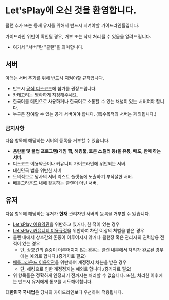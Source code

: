 # Let'sPlay에 오신 것을 환영합니다.

클랜 추가 또는 등재 유지를 위해서 반드시 지켜야할 가이드라인들입니다.

가이드라인 위반이 확인될 경우, 거부 또는 삭제 처리될 수 있음을 알려드립니다.

- 여기서 "서버"란 "클랜"을 의미합니다.

## 서버
아래는 서버 추가를 위해 반드시 지켜야할 규칙입니다.

- 반드시 [공식 디스코드](https://letsplays.games/discord)에 참가를 권장드립니다.
- 카테고리는 명확하게 지정해주세요.
- 한국어를 메인으로 사용하거나 한국어로 소통할 수 있는 채널이 있는 서버여야 합니다.
- 누구든 참여할 수 있는 공개 서버여야 합니다. (특수목적의 서버는 제외됩니다.)

### 금지사항

다음 항목에 해당하는 서버의 등록을 거부할 수 있습니다.

- **음란물 및 불법 프로그램(게임 핵, 해킹툴, 토큰 스틸러 등)을 유통, 배포, 판매 하는 서버**.
- 디스코드 이용약관이나 커뮤니티 가이드라인에 위반되는 서버.
- 대한민국 법을 위반한 서버
- 도의적으로 당사의 서버 리스트 플랫폼에 노출하기 부적절한 서버.
- 배틀그라운드 내에 활동하는 클랜이 아닌 서버.

## 유저
다음 항목에 해당하는 유저가 **현재** 관리자인 서버의 등록을 거부할 수 있습니다.

- [Let'sPlay 이용약관](/tos)을 위반하고 있거나, 한 적이 있는 경우
- [Let'sPlay 커뮤니티 이용규정](/community-rule)을 위반하여 차단 이상의 처벌을 받은 경우
- 클랜 내에서 상호간의 존중이 이루어지지 않거나 클랜장 혹은 관리자의 권력남용 전적이 있는 경우
  - 단, 상호간의 존중이 이루어지지 않는경우는 클랜 내부에서 처리가 완료된 경우에는 예외로 합니다.(증거자료 필요)
- [배틀그라운드 이용약관](https://pubg.com/ko/clause/term_of_service)을 위반하여 계정정지 처분을 받은 경우
  - 단, 해킹으로 인한 계정정지는 예외로 합니다.(증거자료 필요)
- 위 항목들은 정확하게 인정되기 전까지는 처리할 수 없습니다. 또한, 처리한 이후에는 반드시 유저에게 통보를 시도해야합니다.

**대한민국 국내법**은 당사의 가이드라인보다 우선하여 적용됩니다.

